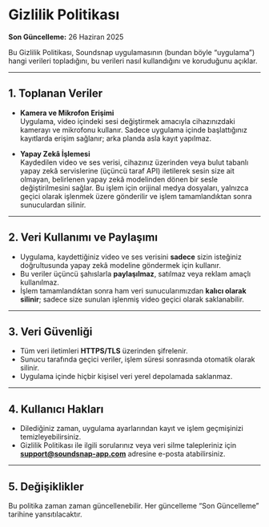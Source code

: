 # Gizlilik Politikası

**Son Güncelleme:** 26 Haziran 2025

Bu Gizlilik Politikası, Soundsnap uygulamasının (bundan böyle “uygulama”) hangi verileri topladığını, bu verileri nasıl kullandığını ve koruduğunu açıklar.

---

## 1. Toplanan Veriler

- **Kamera ve Mikrofon Erişimi**  
  Uygulama, video içindeki sesi değiştirmek amacıyla cihazınızdaki kamerayı ve mikrofonu kullanır. Sadece uygulama içinde başlattığınız kayıtlarda erişim sağlanır; arka planda asla kayıt yapılmaz.

- **Yapay Zekâ İşlemesi**  
  Kaydedilen video ve ses verisi, cihazınız üzerinden veya bulut tabanlı yapay zekâ servislerine (üçüncü taraf API) iletilerek sesin size ait olmayan, belirlenen yapay zekâ modelinden dönen bir sesle değiştirilmesini sağlar. Bu işlem için orijinal medya dosyaları, yalnızca geçici olarak işlenmek üzere gönderilir ve işlem tamamlandıktan sonra sunuculardan silinir.

---

## 2. Veri Kullanımı ve Paylaşımı

- Uygulama, kaydettiğiniz video ve ses verisini **sadece** sizin isteğiniz doğrultusunda yapay zekâ modeline göndermek için kullanır.
- Bu veriler üçüncü şahıslarla **paylaşılmaz**, satılmaz veya reklam amaçlı kullanılmaz.
- İşlem tamamlandıktan sonra ham veri sunucularımızdan **kalıcı olarak silinir**; sadece size sunulan işlenmiş video geçici olarak saklanabilir.

---

## 3. Veri Güvenliği

- Tüm veri iletimleri **HTTPS/TLS** üzerinden şifrelenir.  
- Sunucu tarafında geçici veriler, işlem süresi sonrasında otomatik olarak silinir.  
- Uygulama içinde hiçbir kişisel veri yerel depolamada saklanmaz.

---

## 4. Kullanıcı Hakları

- Dilediğiniz zaman, uygulama ayarlarından kayıt ve işlem geçmişinizi temizleyebilirsiniz.  
- Gizlilik Politikası ile ilgili sorularınız veya veri silme talepleriniz için **support@soundsnap-app.com** adresine e-posta atabilirsiniz.

---

## 5. Değişiklikler

Bu politika zaman zaman güncellenebilir. Her güncelleme “Son Güncelleme” tarihine yansıtılacaktır.

